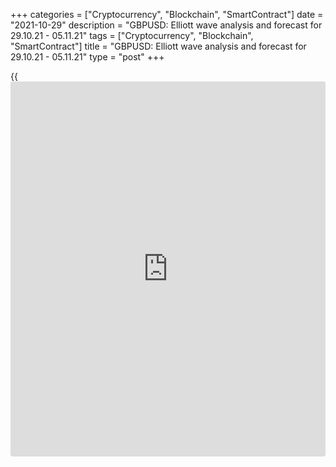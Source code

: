 +++
categories = ["Cryptocurrency", "Blockchain", "SmartContract"]
date = "2021-10-29"
description = "GBPUSD: Elliott wave analysis and forecast for 29.10.21 - 05.11.21"
tags = ["Cryptocurrency", "Blockchain", "SmartContract"]
title = "GBPUSD: Elliott wave analysis and forecast for 29.10.21 - 05.11.21"
type = "post"
+++

{{<iframe id="large-banner" src="https://www.bounty.group/#slide=6.0" width="100%" height="600" scrolling="no" style="border: 0px solid rgb(216, 221, 230); border-radius: 3px;">}}

2021-10-29

2021-10-29

GBPUSD: Elliott wave analysis and forecast for 29.10.21 – 05.11.21Alex
Geuta

 **Main scenario:** consider short positions from corrections below the
level of 1.3909 with a target of 1.3400 – 1.3157.

 **Alternative scenario:** breakout and consolidation above the level of
1.3909 will allow the pair to continue rising to the levels of 1.4050 –
1.4241.

 **Analysis:** Daily chart: the first wave of larger degree (1) has
formed, and a downside correction continues forming as wave (2). H4
chart: waves A of (2) and B of (2) are formed, and wave C of (2) is
developing. On the H1 chart, the third wave of smaller degree iii of C
appears to have formed, a local correction is presumably completed as
wave iv of C, and wave v of C has started unfolding. If this assumption
is correct, the pair will continue to fall to 1.3400 – 1.3157. The level
of 1.3909 is critical in this scenario as a breakout will enable the
pair to continue rising to the levels of 1.4050 – 1.4241.

* * *

* * *

## Price chart of GBPUSD in real time mode

The content of this article reflects the author’s opinion and does not
necessarily reflect the official position of LiteForex. The material
published on this page is provided for informational purposes only and
should not be considered as the provision of investment advice for the
purposes of Directive 2004/39/EC.

Rate this article:

{{value}}

( {{count}} {{title}} )